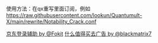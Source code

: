 使用方法：在qx重写里面订阅，例如 https://raw.githubusercontent.com/lookun/Quantumult-X/main/rewrite/Notability_Crack.conf

[京东登录辅助 by @Fokit](https://raw.githubusercontent.com/Fokit/Quantumult-X/main/rewrite/jd_login_help2.sgmodule)
[什么值得买去广告 by @blackmatrix7](https://raw.githubusercontent.com/blackmatrix7/ios_rule_script/master/script/smzdm/smzdm_remove_ads.qxrewrite)
